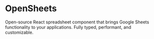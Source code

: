 # OpenSheets
Open-source React spreadsheet component that brings Google Sheets functionality to your applications. Fully typed, performant, and customizable.
